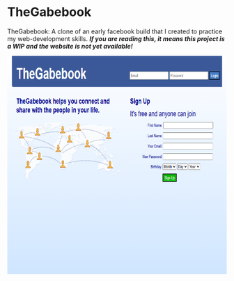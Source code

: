 # TheGabebook
TheGabebook: A clone of an early facebook build that I created to practice my web-development skills. ***If you are reading this, it means this project is a WIP and the website is not yet available!***

<img src="TheGabebook.png" width="750" height="502" max-width="750" max-height="502"/>
